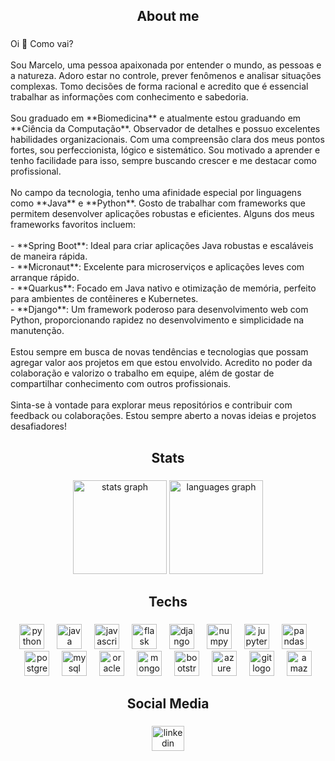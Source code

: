 <h2 align="center">About me</h2>

###

<p align="left">Oi 👋 Como vai?<br><br>Sou Marcelo, uma pessoa apaixonada por entender o mundo, as pessoas e a natureza. Adoro estar no controle, prever fenômenos e analisar situações complexas. Tomo decisões de forma racional e acredito que é essencial trabalhar as informações com conhecimento e sabedoria.<br><br>Sou graduado em **Biomedicina** e atualmente estou graduando em **Ciência da Computação**. Observador de detalhes e possuo excelentes habilidades organizacionais. Com uma compreensão clara dos meus pontos fortes, sou perfeccionista, lógico e sistemático. Sou motivado a aprender e tenho facilidade para isso, sempre buscando crescer e me destacar como profissional.<br><br>No campo da tecnologia, tenho uma afinidade especial por linguagens como **Java** e **Python**. Gosto de trabalhar com frameworks que permitem desenvolver aplicações robustas e eficientes. Alguns dos meus frameworks favoritos incluem:<br><br>- **Spring Boot**: Ideal para criar aplicações Java robustas e escaláveis de maneira rápida.<br>- **Micronaut**: Excelente para microserviços e aplicações leves com arranque rápido.<br>- **Quarkus**: Focado em Java nativo e otimização de memória, perfeito para ambientes de contêineres e Kubernetes.<br>- **Django**: Um framework poderoso para desenvolvimento web com Python, proporcionando rapidez no desenvolvimento e simplicidade na manutenção.<br><br>Estou sempre em busca de novas tendências e tecnologias que possam agregar valor aos projetos em que estou envolvido. Acredito no poder da colaboração e valorizo o trabalho em equipe, além de gostar de compartilhar conhecimento com outros profissionais.<br><br>Sinta-se à vontade para explorar meus repositórios e contribuir com feedback ou colaborações. Estou sempre aberto a novas ideias e projetos desafiadores!</p>

###

<h2 align="center">Stats</h2>

###

<div align="center">
  <img src="https://github-readme-stats.vercel.app/api?username=mbilby&hide_title=false&hide_rank=false&show_icons=true&include_all_commits=true&count_private=true&disable_animations=false&theme=dracula&locale=en&hide_border=false&order=1" height="150" alt="stats graph"  />
  <img src="https://github-readme-stats.vercel.app/api/top-langs?username=mbilby&locale=en&hide_title=false&layout=compact&card_width=320&langs_count=5&theme=dracula&hide_border=false&order=2" height="150" alt="languages graph"  />
</div>

###

<h2 align="center">Techs</h2>

###

<div align="center">
  <img src="https://cdn.jsdelivr.net/gh/devicons/devicon/icons/python/python-original.svg" height="40" alt="python logo"  />
  <img width="12" />
  <img src="https://cdn.jsdelivr.net/gh/devicons/devicon/icons/java/java-original.svg" height="40" alt="java logo"  />
  <img width="12" />
  <img src="https://cdn.jsdelivr.net/gh/devicons/devicon/icons/javascript/javascript-original.svg" height="40" alt="javascript logo"  />
  <img width="12" />
  <img src="https://cdn.jsdelivr.net/gh/devicons/devicon/icons/flask/flask-original.svg" height="40" alt="flask logo"  />
  <img width="12" />
  <img src="https://cdn.jsdelivr.net/gh/devicons/devicon/icons/django/django-plain.svg" height="40" alt="django logo"  />
  <img width="12" />
  <img src="https://cdn.jsdelivr.net/gh/devicons/devicon/icons/numpy/numpy-original.svg" height="40" alt="numpy logo"  />
  <img width="12" />
  <img src="https://cdn.jsdelivr.net/gh/devicons/devicon/icons/jupyter/jupyter-original.svg" height="40" alt="jupyter logo"  />
  <img width="12" />
  <img src="https://cdn.jsdelivr.net/gh/devicons/devicon/icons/pandas/pandas-original.svg" height="40" alt="pandas logo"  />
  <img width="12" />
  <img src="https://cdn.jsdelivr.net/gh/devicons/devicon/icons/postgresql/postgresql-original.svg" height="40" alt="postgresql logo"  />
  <img width="12" />
  <img src="https://cdn.jsdelivr.net/gh/devicons/devicon/icons/mysql/mysql-original.svg" height="40" alt="mysql logo"  />
  <img width="12" />
  <img src="https://cdn.jsdelivr.net/gh/devicons/devicon/icons/oracle/oracle-original.svg" height="40" alt="oracle logo"  />
  <img width="12" />
  <img src="https://skillicons.dev/icons?i=mongodb" height="40" alt="mongodb logo"  />
  <img width="12" />
  <img src="https://cdn.jsdelivr.net/gh/devicons/devicon/icons/bootstrap/bootstrap-original.svg" height="40" alt="bootstrap logo"  />
  <img width="12" />
  <img src="https://cdn.jsdelivr.net/gh/devicons/devicon/icons/azure/azure-original.svg" height="40" alt="azure logo"  />
  <img width="12" />
  <img src="https://cdn.jsdelivr.net/gh/devicons/devicon/icons/git/git-original.svg" height="40" alt="git logo"  />
  <img width="12" />
  <img src="https://skillicons.dev/icons?i=aws" height="40" alt="amazonwebservices logo"  />
</div>

###

<h2 align="center">Social Media</h2>

###

<div align="center">
  <a href="https://www.linkedin.com/in/marcelobilby" target="_blank">
    <img src="https://raw.githubusercontent.com/maurodesouza/profile-readme-generator/master/src/assets/icons/social/linkedin/default.svg" width="52" height="40" alt="linkedin logo"  />
  </a>
</div>

###
